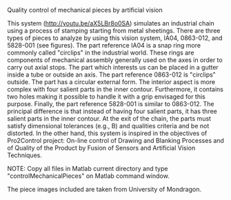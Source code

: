 Quality control of mechanical pieces by artificial vision

This system (http://youtu.be/aX5LBr8o0SA) simulates an industrial chain using a process of stamping starting from metal sheetings. There are three types of pieces to analyze by using this vision system, IA04, 0863-012, and 5828-001 (see figures). The part reference IA04 is a snap ring more commonly called "circlips" in the industrial world. These rings are components of mechanical assembly generally used on the axes in order to carry out axial stops. The part which interests us can be placed in a gutter inside a tube or outside an axis. The part reference 0863-012 is "circlips" outside. The part has a circular external form. The interior aspect is more complex with four salient parts in the inner contour. Furthermore, it contains two holes making it possible to handle it with a grip envisaged for this purpose. Finally, the part reference 5828-001 is similar to 0863-012. The principal difference is that instead of having four salient parts, it has three salient parts in the inner contour. At the exit of the chain, the parts must satisfy dimensional tolerances (e.g., B) and qualities criteria and be not distorted. In the other hand, this system is inspired in the objectives of Pro2Control project: On-line control of Drawing and Blanking Processes and of Quality of the Product by Fusion of Sensors and Artificial Vision Techniques.

NOTE: Copy all files in Matlab current directory and type "controlMechanicalPieces" on Matlab command window.

The piece images included are taken from University of Mondragon.
